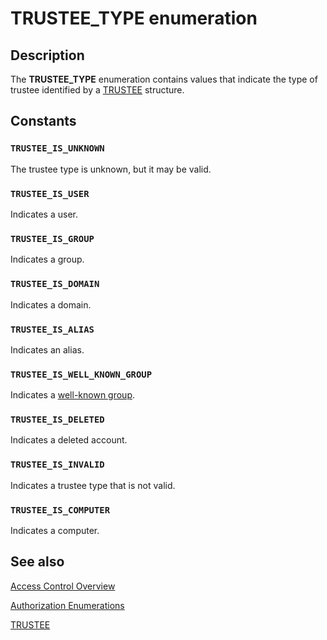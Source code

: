 # TRUSTEE_TYPE enumeration

## Description

The **TRUSTEE_TYPE** enumeration contains values that indicate the type of trustee identified by a
[TRUSTEE](https://learn.microsoft.com/windows/desktop/api/accctrl/ns-accctrl-trustee_a) structure.

## Constants

### `TRUSTEE_IS_UNKNOWN`

The trustee type is unknown, but it may be valid.

### `TRUSTEE_IS_USER`

Indicates a user.

### `TRUSTEE_IS_GROUP`

Indicates a group.

### `TRUSTEE_IS_DOMAIN`

Indicates a domain.

### `TRUSTEE_IS_ALIAS`

Indicates an alias.

### `TRUSTEE_IS_WELL_KNOWN_GROUP`

Indicates a
[well-known group](https://learn.microsoft.com/windows/desktop/SecAuthZ/well-known-sids).

### `TRUSTEE_IS_DELETED`

Indicates a deleted account.

### `TRUSTEE_IS_INVALID`

Indicates a trustee type that is not valid.

### `TRUSTEE_IS_COMPUTER`

Indicates a computer.

## See also

[Access Control Overview](https://learn.microsoft.com/windows/desktop/SecAuthZ/access-control)

[Authorization Enumerations](https://learn.microsoft.com/windows/desktop/SecAuthZ/authorization-enumerations)

[TRUSTEE](https://learn.microsoft.com/windows/desktop/api/accctrl/ns-accctrl-trustee_a)